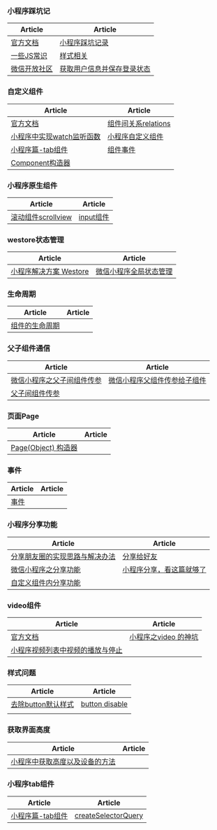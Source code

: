 ### 小程序踩坑记
| Article | Article |
| - | - |
| [官方文档](https://developers.weixin.qq.com/miniprogram/dev/index.html) | [小程序踩坑记录](https://segmentfault.com/a/1190000009024985) |
|[一些JS常识](https://www.jianshu.com/p/2fe8977df0ca)|[样式相关](https://juejin.im/post/59eeec2451882546d71e8740)|
|[微信开放社区](https://developers.weixin.qq.com/community/)|[获取用户信息并保存登录状态](https://blog.csdn.net/yelin042/article/details/71773636)|

### 自定义组件
| Article | Article |
| - | - |
|[官方文档](https://developers.weixin.qq.com/miniprogram/dev/framework/custom-component/)|[组件间关系relations](https://developers.weixin.qq.com/miniprogram/dev/framework/custom-component/relations.html)|
|[小程序中实现watch监听函数](https://www.cnblogs.com/xuhuang/p/10019747.html)|[小程序自定义组件](https://www.jianshu.com/p/c90138314ec8)|
|[小程序篇-tab组件](https://www.jianshu.com/p/a175eae29968)| [组件事件](https://developers.weixin.qq.com/miniprogram/dev/framework/custom-component/events.html) |
| [Component构造器](https://developers.weixin.qq.com/miniprogram/dev/framework/custom-component/component.html) ||

### 小程序原生组件
| Article | Article |
| - | - |
| [滚动组件scrollview](https://www.jianshu.com/p/f6d771421eb9) | [input组件](https://developers.weixin.qq.com/miniprogram/dev/component/input.html) |

### westore状态管理
| Article | Article |
| - | - |
| [小程序解决方案 Westore](http://www.wxapp-union.com/article-4560-1.html) | [微信小程序全局状态管理](https://www.jianshu.com/p/85eb03a14f9f) |

### 生命周期
| Article | Article |
| - | - |
| [组件的生命周期](https://developers.weixin.qq.com/miniprogram/dev/framework/custom-component/lifetimes.html) |  |

### 父子组件通信
| Article | Article |
| - | - |
| [微信小程序之父子间组件传参](https://blog.csdn.net/hope93/article/details/80803447) | [微信小程序父组件传参给子组件](https://www.jianshu.com/p/016912300252) |
|[父子间组件传参](https://segmentfault.com/a/1190000015347036)||

### 页面Page
| Article | Article |
| - | - |
| [Page(Object) 构造器](https://developers.weixin.qq.com/miniprogram/dev/framework/app-service/page.html) |  |

### 事件
| Article | Article |
| - | - |
| [事件](https://developers.weixin.qq.com/miniprogram/dev/framework/view/wxml/event.html) | |

### 小程序分享功能
| Article | Article |
| - | - |
|[分享朋友圈的实现思路与解决办法](https://www.cnblogs.com/till-the-end/p/8470557.html)|[分享给好友](https://blog.csdn.net/qq_34246850/article/details/80334978)|
|[微信小程序之分享功能](https://www.jianshu.com/p/c100d21bcc9c)|[小程序分享，看这篇就够了](https://juejin.im/post/5b4418fee51d4519115cde19)|
|[自定义组件内分享功能](https://blog.csdn.net/RELY_ON_YOURSELF/article/details/82493387)||

### video组件
| Article | Article |
| - | - |
|[官方文档](https://developers.weixin.qq.com/miniprogram/dev/component/video.html)| [小程序之video 的神坑](https://blog.csdn.net/wq57885/article/details/80408519) |
|[小程序视频列表中视频的播放与停止](https://www.jianshu.com/p/caa7dd6b3e95)||

### 样式问题
| Article | Article |
| - | - |
|[去除button默认样式](https://blog.csdn.net/qq_38815953/article/details/79539146)|[button disable](https://blog.csdn.net/sly94/article/details/79129155)|
|||

### 获取界面高度
| Article | Article |
| - | - |
|[小程序中获取高度以及设备的方法](https://www.cnblogs.com/rachelch/p/9178998.html)||

### 小程序tab组件
| Article | Article |
| - | - |
|[小程序篇-tab组件](https://www.jianshu.com/p/a175eae29968)|[createSelectorQuery](https://developers.weixin.qq.com/miniprogram/dev/api/wx.createSelectorQuery.html)|


